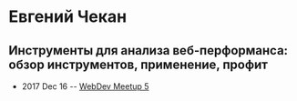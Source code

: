 # Евгений Чекан

## Инструменты для анализа веб-перформанса: обзор инструментов, применение, профит
- 2017 Dec 16 -- [WebDev Meetup 5](https://www.youtube.com/watch?v=eudKdRycuWk)    
